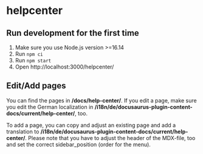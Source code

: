 # helpcenter

## Run development for the first time

1. Make sure you use Node.js version >=16.14
2. Run ```npm ci```
3. Run ```npm start```
4. Open http://localhost:3000/helpcenter/

## Edit/Add pages

You can find the pages in **/docs/help-center/**. 
If you edit a page, make sure you edit the German localization in **/i18n/de/docusaurus-plugin-content-docs/current/help-center/**, too. 

To add a page, you can copy and adjust an existing page and add a translation to **/i18n/de/docusaurus-plugin-content-docs/current/help-center/**. 
Please note that you have to adjust the header of the MDX-file, too and set the correct sidebar_position (order for the menu).
